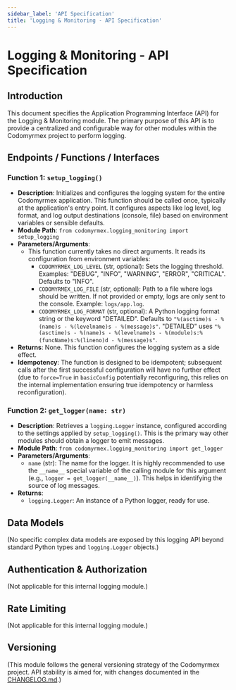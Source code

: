 ```yaml
---
sidebar_label: 'API Specification'
title: 'Logging & Monitoring - API Specification'
---
```


# Logging & Monitoring - API Specification

## Introduction

This document specifies the Application Programming Interface (API) for the Logging & Monitoring module. The primary purpose of this API is to provide a centralized and configurable way for other modules within the Codomyrmex project to perform logging.

## Endpoints / Functions / Interfaces

### Function 1: `setup_logging()`

- **Description**: Initializes and configures the logging system for the entire Codomyrmex application. This function should be called once, typically at the application's entry point. It configures aspects like log level, log format, and log output destinations (console, file) based on environment variables or sensible defaults.
- **Module Path**: `from codomyrmex.logging_monitoring import setup_logging`
- **Parameters/Arguments**:
    - This function currently takes no direct arguments. It reads its configuration from environment variables:
        - `CODOMYRMEX_LOG_LEVEL` (str, optional): Sets the logging threshold. Examples: "DEBUG", "INFO", "WARNING", "ERROR", "CRITICAL". Defaults to "INFO".
        - `CODOMYRMEX_LOG_FILE` (str, optional): Path to a file where logs should be written. If not provided or empty, logs are only sent to the console. Example: `logs/app.log`.
        - `CODOMYRMEX_LOG_FORMAT` (str, optional): A Python logging format string or the keyword "DETAILED". Defaults to `"%(asctime)s - %(name)s - %(levelname)s - %(message)s"`. "DETAILED" uses `"%(asctime)s - %(name)s - %(levelname)s - %(module)s:%(funcName)s:%(lineno)d - %(message)s"`.
- **Returns**: None. This function configures the logging system as a side effect.
- **Idempotency**: The function is designed to be idempotent; subsequent calls after the first successful configuration will have no further effect (due to `force=True` in `basicConfig` potentially reconfiguring, this relies on the internal implementation ensuring true idempotency or harmless reconfiguration).

### Function 2: `get_logger(name: str)`

- **Description**: Retrieves a `logging.Logger` instance, configured according to the settings applied by `setup_logging()`. This is the primary way other modules should obtain a logger to emit messages.
- **Module Path**: `from codomyrmex.logging_monitoring import get_logger`
- **Parameters/Arguments**:
    - `name` (str): The name for the logger. It is highly recommended to use the `__name__` special variable of the calling module for this argument (e.g., `logger = get_logger(__name__)`). This helps in identifying the source of log messages.
- **Returns**:
    - `logging.Logger`: An instance of a Python logger, ready for use.

## Data Models

(No specific complex data models are exposed by this logging API beyond standard Python types and `logging.Logger` objects.)

## Authentication & Authorization

(Not applicable for this internal logging module.)

## Rate Limiting

(Not applicable for this internal logging module.)

## Versioning

(This module follows the general versioning strategy of the Codomyrmex project. API stability is aimed for, with changes documented in the [CHANGELOG.md](./changelog.md).) 
